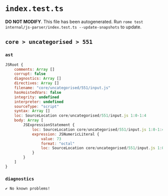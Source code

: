 # `index.test.ts`

**DO NOT MODIFY**. This file has been autogenerated. Run `rome test internal/js-parser/index.test.ts --update-snapshots` to update.

## `core > uncategorised > 551`

### `ast`

```javascript
JSRoot {
	comments: Array []
	corrupt: false
	diagnostics: Array []
	directives: Array []
	filename: "core/uncategorised/551/input.js"
	hasHoistedVars: false
	integrity: undefined
	interpreter: undefined
	sourceType: "script"
	syntax: Array []
	loc: SourceLocation core/uncategorised/551/input.js 1:0-1:4
	body: Array [
		JSExpressionStatement {
			loc: SourceLocation core/uncategorised/551/input.js 1:0-1:4
			expression: JSNumericLiteral {
				value: 73
				format: "octal"
				loc: SourceLocation core/uncategorised/551/input.js 1:0-1:4
			}
		}
	]
}
```

### `diagnostics`

```
✔ No known problems!

```
